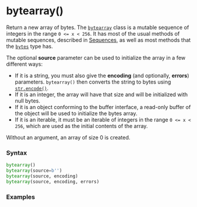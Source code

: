# bytearray()

Return a new array of bytes. The [`bytearray`](/built-in-types/bytearray.md) class is a mutable sequence of integers in the range `0 <= x < 256`. It has most of the usual methods of mutable sequences, described in [Sequences](/abstraction/sequences.md), as well as most methods that the [`bytes`](/built-in-types/bytes.md) type has.

The optional **source** parameter can be used to initialize the array in a few different ways:

- If it is a string, you must also give the **encoding** (and optionally, **errors**) parameters. `bytearray()` then converts the string to bytes using [`str.encode()`](/built-in-types/str?id=strencode).
- If it is an integer, the array will have that size and will be initialized with null bytes.
- If it is an object conforming to the buffer interface, a read-only buffer of the object will be used to initialize the bytes array.
- If it is an iterable, it must be an iterable of integers in the range `0 <= x < 256`, which are used as the initial contents of the array.

Without an argument, an array of size 0 is created.

### Syntax

```python
bytearray()
bytearray(source=b'')
bytearray(source, encoding)
bytearray(source, encoding, errors)
```

### Examples

```python
```